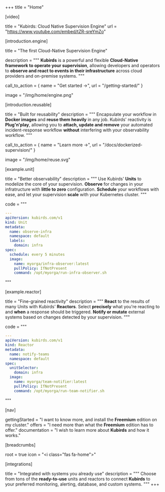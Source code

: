 +++
title = "Home"

[video]

title = "Kubirds: Cloud Native Supervision Engine"
url = "https://www.youtube.com/embed/tZR-sreYmZo"

[introduction.engine]

title = "The first Cloud-Native Supervision Engine"

description = """
**Kubirds** is a powerful and flexible **Cloud-Native framework to operate your
supervision**, allowing developers and operators to **observe and react to events
in their infrastructure** across cloud providers and on-premise systems.
"""

call_to_action = { name = "Get started &rarr;", url = "/getting-started/" }

image = "/img/home/engine.png"

[introduction.reusable]

title = "Built for reusability"
description = """
Encapsulate your workflow in **Docker images** and **reuse them heavily** in
any job. Kubirds' reactivity is **Plug'n'play**, allowing you to **attach,
update and remove** your automated incident-response workflow **without**
interfering with your observability workflow.
"""

call_to_action = { name = "Learn more &rarr;", url = "/docs/dockerized-supervision/" }

image = "/img/home/reuse.svg"

[example.unit]

title = "Better observability"
description = """
Use Kubirds' **Units** to modelize the core of your supervision. **Observe** for
changes in your infratructure with **little to zero** configuration.
**Schedule** your workflows with ease, and let your supervision **scale** with
your Kubernetes cluster.
"""

code = """
```yaml
---
apiVersion: kubirds.com/v1
kind: Unit
metadata:
  name: observe-infra
  namespace: default
  labels:
    domain: infra
spec:
  schedule: every 5 minutes
  image:
    name: myorga/infra-observer:latest
    pullPolicy: IfNotPresent
    command: /opt/myorga/run-infra-observer.sh
```
"""

[example.reactor]

title = "Fine-grained reactivity"
description = """
**React** to the results of many Units with Kubirds' **Reactors**. Select
**precisely** what you're reacting to and **when** a response should be
triggered. **Notify or mutate** external systems based on changes detected by
your supervision.
"""

code = """
```yaml
---
apiVersion: kubirds.com/v1
kind: Reactor
metadata:
  name: notify-teams
  namespace: default
spec:
  unitSelector:
    domain: infra
  image:
    name: myorga/team-notifier:latest
    pullPolicy: IfNotPresent
    command: /opt/myorga/run-team-notifier.sh
```
"""

[nav]

gettingStarted = "I want to know more, and install the **Freemium** edition on my cluster."
offers = "I need more than what the **Freemium** edition has to offer."
documentation = "I wish to learn more about **Kubirds** and how it works."

[breadcrumbs]

root = true
icon = "<i class=\"fas fa-home\"></i>"

[integrations]

title = "Integrated with systems you already use"
description = """
Choose from tons of the **ready-to-use** units and reactors to connect
**Kubirds** to your preferred monitoring, alerting, database, and custom
systems.
"""
+++
